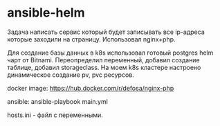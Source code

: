 # ansible-helm

Задача написать сервис который будет записывать все ip-адреса которые заходили на страницу.
Использовал nginx+php. 


Для создание базы данных в k8s использовал готовый postgres helm чарт от Bitnami.
Переопределил переменный, добавил создание таблице, добавил storageclass.
На моем k8s кластере настроено динамическое создание pv, pvc ресурсов.

 
docker image: https://hub.docker.com/r/defosa/nginx-php


ansible:
ansible-playbook main.yml

hosts.ini - файл с переменными.

